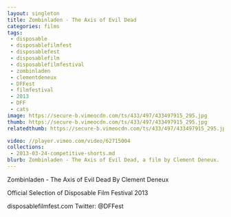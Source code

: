```yaml
---
layout: singleton
title: Zombinladen - The Axis of Evil Dead
categories: films
tags:
 - disposable
 - disposablefilmfest
 - disposablefest
 - disposablefilm
 - disposablefilmfestival
 - zombinladen
 - clementdeneux
 - DFFest
 - filmfestival
 - 2013
 - DFF
 - cats
image: https://secure-b.vimeocdn.com/ts/433/497/433497915_295.jpg
thumb: https://secure-b.vimeocdn.com/ts/433/497/433497915_295.jpg
relatedthumb: https://secure-b.vimeocdn.com/ts/433/497/433497915_295.jpg

video: //player.vimeo.com/video/62715004
collections:
 - 2013-03-24-competitive-shorts.md
blurb: Zombinladen - The Axis of Evil Dead, a film by Clement Deneux.
---
```


Zombinladen - The Axis of Evil Dead
By Clement Deneux

Official Selection of Disposable Film Festival 2013

disposablefilmfest.com
Twitter: @DFFest